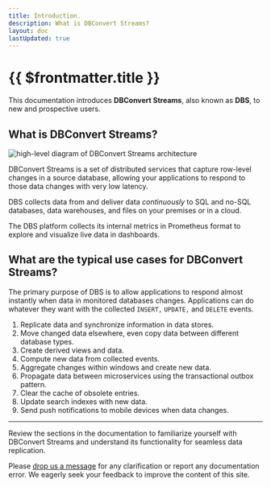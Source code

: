 ```yaml
---
title: Introduction.
description: What is DBConvert Streams?
layout: doc
lastUpdated: true
---
```


# {{ $frontmatter.title }}

This documentation introduces **DBConvert Streams**, also known as **DBS**, to new and prospective users.

## What is DBConvert Streams?

![high-level diagram of DBConvert Streams architecture](/images/dbconvert-stream-high-level-diagram.png)

DBConvert Streams is a set of distributed services that capture row-level changes in a source database, allowing your applications to respond to those data changes with very low latency.

DBS collects data from and deliver data _continuously_ to SQL and no-SQL databases, data warehouses, and files on your premises or in a cloud.

The DBS platform collects its internal metrics in Prometheus format to explore and visualize live data in dashboards.

## What are the typical use cases for DBConvert Streams?

The primary purpose of DBS is to allow applications to respond almost instantly when data in monitored databases changes. Applications can do whatever they want with the collected `INSERT,` `UPDATE,` and `DELETE` events.

1. Replicate data and synchronize information in data stores.
1. Move changed data elsewhere, even copy data between different database types.
1. Create derived views and data.
1. Compute new data from collected events.
1. Aggregate changes within windows and create new data.
1. Propagate data between microservices using the transactional outbox pattern.
1. Clear the cache of obsolete entries.
1. Update search indexes with new data.
1. Send push notifications to mobile devices when data changes.

---

Review the sections in the documentation to familiarize yourself with DBConvert Streams and understand its functionality for seamless data replication.

Please [drop us a message](mailto:streams@dbconvert.com) for any clarification or report any documentation error. We eagerly seek your feedback to improve the content of this site.
